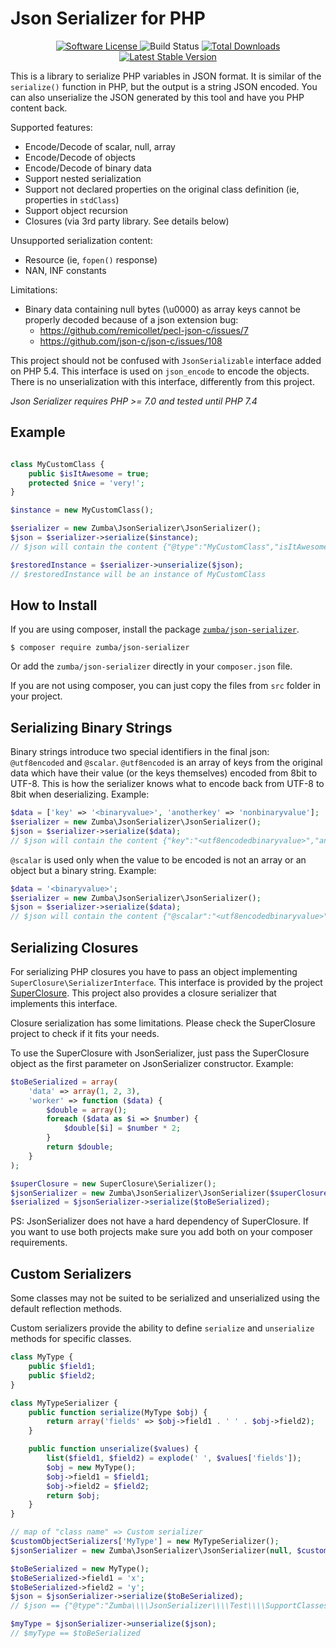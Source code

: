 # Json Serializer for PHP

<p align="center">
    <a href="LICENSE.txt" target="_blank">
        <img alt="Software License" src="https://img.shields.io/badge/license-MIT-brightgreen.svg?style=flat-square">
    </a>
    <img alt="Build Status" src="https://github.com/zumba/json-serializer/actions/workflows/php.yml/badge.svg?branch=master">
    <a href="https://packagist.org/packages/zumba/json-serializer" target="_blank">
        <img alt="Total Downloads" src="https://img.shields.io/packagist/dt/zumba/json-serializer.svg?style=flat-square">
    </a>
    <a href="https://packagist.org/packages/zumba/json-serializer" target="_blank">
        <img alt="Latest Stable Version" src="https://img.shields.io/packagist/v/zumba/json-serializer.svg?style=flat-square&label=stable">
    </a>
</p>

This is a library to serialize PHP variables in JSON format. It is similar of the `serialize()` function in PHP,
but the output is a string JSON encoded. You can also unserialize the JSON generated by this tool and have you
PHP content back.

Supported features:

- Encode/Decode of scalar, null, array
- Encode/Decode of objects
- Encode/Decode of binary data
- Support nested serialization
- Support not declared properties on the original class definition (ie, properties in `stdClass`)
- Support object recursion
- Closures (via 3rd party library. See details below)

Unsupported serialization content:

- Resource (ie, `fopen()` response)
- NAN, INF constants

Limitations:

- Binary data containing null bytes (\u0000) as array keys cannot be properly decoded because of a json extension bug:
    - https://github.com/remicollet/pecl-json-c/issues/7
    - https://github.com/json-c/json-c/issues/108

This project should not be confused with `JsonSerializable` interface added on PHP 5.4. This interface is used on
`json_encode` to encode the objects. There is no unserialization with this interface, differently from this project.

*Json Serializer requires PHP >= 7.0 and tested until PHP 7.4*

## Example

```php

class MyCustomClass {
	public $isItAwesome = true;
	protected $nice = 'very!';
}

$instance = new MyCustomClass();

$serializer = new Zumba\JsonSerializer\JsonSerializer();
$json = $serializer->serialize($instance);
// $json will contain the content {"@type":"MyCustomClass","isItAwesome":true,"nice":"very!"}

$restoredInstance = $serializer->unserialize($json);
// $restoredInstance will be an instance of MyCustomClass
```

## How to Install

If you are using composer, install the package [`zumba/json-serializer`](https://packagist.org/packages/zumba/json-serializer).

```
$ composer require zumba/json-serializer
```

Or add the `zumba/json-serializer` directly in your `composer.json` file.

If you are not using composer, you can just copy the files from `src` folder in your project.

## Serializing Binary Strings

Binary strings introduce two special identifiers in the final json: `@utf8encoded` and `@scalar`.
`@utf8encoded` is an array of keys from the original data which have their value (or the keys themselves)
encoded from 8bit to UTF-8. This is how the serializer knows what to encode back from UTF-8 to 8bit when deserializing.
Example:

```php
$data = ['key' => '<binaryvalue>', 'anotherkey' => 'nonbinaryvalue'];
$serializer = new Zumba\JsonSerializer\JsonSerializer();
$json = $serializer->serialize($data);
// $json will contain the content {"key":"<utf8encodedbinaryvalue>","anotherkey":"nonbinaryvalue","@utf8encoded":{"key":1}}
```

`@scalar` is used only when the value to be encoded is not an array or an object but a binary string. Example:

```php
$data = '<binaryvalue>';
$serializer = new Zumba\JsonSerializer\JsonSerializer();
$json = $serializer->serialize($data);
// $json will contain the content {"@scalar":"<utf8encodedbinaryvalue>","@utf8encoded":1}
```


## Serializing Closures

For serializing PHP closures you have to pass an object implementing `SuperClosure\SerializerInterface`.
This interface is provided by the project [SuperClosure](https://github.com/jeremeamia/super_closure). This
project also provides a closure serializer that implements this interface.

Closure serialization has some limitations. Please check the SuperClosure project to check if it fits your
needs.

To use the SuperClosure with JsonSerializer, just pass the SuperClosure object as the first parameter
on JsonSerializer constructor. Example:

```php
$toBeSerialized = array(
	'data' => array(1, 2, 3),
	'worker' => function ($data) {
		$double = array();
		foreach ($data as $i => $number) {
			$double[$i] = $number * 2;
		}
		return $double;
	}
);

$superClosure = new SuperClosure\Serializer();
$jsonSerializer = new Zumba\JsonSerializer\JsonSerializer($superClosure);
$serialized = $jsonSerializer->serialize($toBeSerialized);
```

PS: JsonSerializer does not have a hard dependency of SuperClosure. If you want to use both projects
make sure you add both on your composer requirements.

## Custom Serializers

Some classes may not be suited to be serialized and unserialized using the default reflection methods.

Custom serializers provide the ability to define ```serialize``` and ```unserialize``` methods for specific classes.

```php
class MyType {
    public $field1;
    public $field2;
}

class MyTypeSerializer {
    public function serialize(MyType $obj) {
        return array('fields' => $obj->field1 . ' ' . $obj->field2);
    }

    public function unserialize($values) {
        list($field1, $field2) = explode(' ', $values['fields']);
        $obj = new MyType();
        $obj->field1 = $field1;
        $obj->field2 = $field2;
        return $obj;
    }
}

// map of "class name" => Custom serializer
$customObjectSerializers['MyType'] = new MyTypeSerializer();
$jsonSerializer = new Zumba\JsonSerializer\JsonSerializer(null, $customObjectSerializers);

$toBeSerialized = new MyType();
$toBeSerialized->field1 = 'x';
$toBeSerialized->field2 = 'y';
$json = $jsonSerializer->serialize($toBeSerialized);
// $json == {"@type":"Zumba\\\\JsonSerializer\\\\Test\\\\SupportClasses\\\\MyType","fields":"x y"}

$myType = $jsonSerializer->unserialize($json);
// $myType == $toBeSerialized
```
